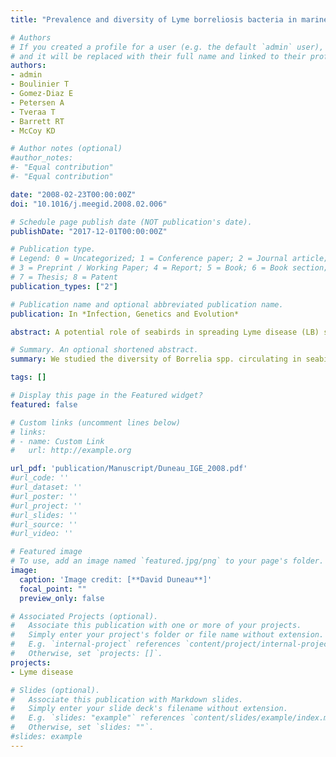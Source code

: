 ```yaml
---
title: "Prevalence and diversity of Lyme borreliosis bacteria in marine birds"

# Authors
# If you created a profile for a user (e.g. the default `admin` user), write the username (folder name) here 
# and it will be replaced with their full name and linked to their profile.
authors: 
- admin
- Boulinier T
- Gomez-Diaz E
- Petersen A
- Tveraa T
- Barrett RT
- McCoy KD 

# Author notes (optional)
#author_notes:
#- "Equal contribution"
#- "Equal contribution"

date: "2008-02-23T00:00:00Z"
doi: "10.1016/j.meegid.2008.02.006"

# Schedule page publish date (NOT publication's date).
publishDate: "2017-12-01T00:00:00Z"

# Publication type.
# Legend: 0 = Uncategorized; 1 = Conference paper; 2 = Journal article;
# 3 = Preprint / Working Paper; 4 = Report; 5 = Book; 6 = Book section;
# 7 = Thesis; 8 = Patent
publication_types: ["2"]

# Publication name and optional abbreviated publication name.
publication: In *Infection, Genetics and Evolution*

abstract: A potential role of seabirds in spreading Lyme disease (LB) spirochetes over large spatial scales was suggested more than 10 years ago when Borrelia garinii was observed in marine birds of both hemispheres. Since then, there have been few studies examining the diversity of Borrelia spp. circulating in seabirds, or the potential interaction between terrestrial and marine disease cycles. To explore these aspects, we tested 402 Ixodes uriae ticks collected from five colonial seabird species by amplification of the flaB gene. Both the average prevalence (26.0% &#177 3.9) and diversity of LB spirochetes was high.Phylogenetic analyses grouped marine isolates in two main clades: one associated with B. garinii and another with B. lusitaniae, a genospecies typically associated with lizards. One sequence also clustered most closely with B. burgdorferi sensu stricto. Prevalence in ticks varied both among seabird species within colonies and among colonies. However, there was no clear association between different Borrelia isolates and a given seabird host species. Our findings indicate that LB spirochetes circulating in the marine system are more diverse than previously described and support the hypothesis that seabirds may be an important component in the global epidemiology and evolution of Lyme disease. Future work should help determine the extent to which isolates are shared between marine and terrestrial systems. 

# Summary. An optional shortened abstract.
summary: We studied the diversity of Borrelia spp. circulating in seabirds. Our findings indicate that Lyme disease spirochetes circulating in the marine system are more diverse than previously described and support the hypothesis that seabirds may be an important component in the global epidemiology and evolution of Lyme disease. 

tags: []

# Display this page in the Featured widget?
featured: false

# Custom links (uncomment lines below)
# links:
# - name: Custom Link
#   url: http://example.org

url_pdf: 'publication/Manuscript/Duneau_IGE_2008.pdf'
#url_code: ''
#url_dataset: ''
#url_poster: ''
#url_project: ''
#url_slides: ''
#url_source: ''
#url_video: ''

# Featured image
# To use, add an image named `featured.jpg/png` to your page's folder. 
image:
  caption: 'Image credit: [**David Duneau**]'
  focal_point: ""
  preview_only: false

# Associated Projects (optional).
#   Associate this publication with one or more of your projects.
#   Simply enter your project's folder or file name without extension.
#   E.g. `internal-project` references `content/project/internal-project/index.md`.
#   Otherwise, set `projects: []`.
projects:
- Lyme disease

# Slides (optional).
#   Associate this publication with Markdown slides.
#   Simply enter your slide deck's filename without extension.
#   E.g. `slides: "example"` references `content/slides/example/index.md`.
#   Otherwise, set `slides: ""`.
#slides: example
---
```

